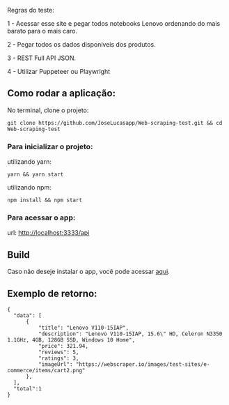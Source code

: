 Regras do teste:

1 - Acessar esse site e pegar todos notebooks Lenovo ordenando do mais barato para o mais caro.

2 - Pegar todos os dados disponíveis dos produtos.

3 - REST Full API JSON.

4 - Utilizar Puppeteer ou Playwright

## Como rodar a aplicação:

No terminal, clone o projeto:
```
git clone https://github.com/JoseLucasapp/Web-scraping-test.git && cd Web-scraping-test
```

### Para inicializar o projeto:

utilizando yarn:
```
yarn && yarn start
```

utilizando npm:
```
npm install && npm start
```

### Para acessar o app:

url: <a href='http://localhost:3333/api'>http://localhost:3333/api</a>

## Build

Caso não deseje instalar o app, você pode acessar <a href='https://desafio-web-scraping.herokuapp.com/api'>aqui</a>.

## Exemplo de retorno:

```
{
  "data": [
	  {
		  "title": "Lenovo V110-15IAP",
		  "description": "Lenovo V110-15IAP, 15.6\" HD, Celeron N3350 1.1GHz, 4GB, 128GB SSD, Windows 10 Home",
		  "price": 321.94,
		  "reviews": 5,
		  "ratings": 3,
		  "imageUrl": "https://webscraper.io/images/test-sites/e-commerce/items/cart2.png"
	  },
  ],
  "total":1
}

```


